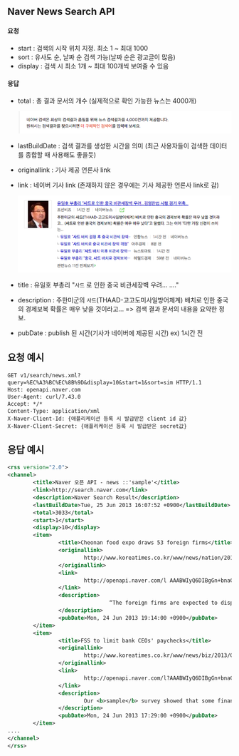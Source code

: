 ## Naver News Search API

#### 요청

- start : 검색의 시작 위치 지정. 최소 1 ~ 최대 1000
- sort : 유사도 순, 날짜 순 검색 가능(날짜 순은 광고글이 많음)
- display : 검색 시 최소 1개 ~ 최대 100개씩 보여줄 수 있음



#### 응답

- total : 총 결과 문서의 개수 (실제적으로 확인 가능한 뉴스는 4000개)

  ![maxNewsCount](images/maxNews.png)
  
  
- lastBuildDate : 검색 결과를 생성한 시간을 의미 (최근 사용자들이 검색한 데이터를 종합할 때 사용해도 좋을듯)

- originallink : 기사 제공 언론사 link

- link : 네이버 기사 link (존재하지 않은 경우에는 기사 제공한 언론사 link로 감)

  ![example](images/example.png)

- title : 유일호 부총리 "`사드` 로 인한 중국 비관세장벽 우려... ...."

- description : 주한미군의 `사드`(THAAD-고고도미사일방어체계) 배치로 인한 중국의 경제보복 확률은 매우 낮을 것이라고... => 검색 결과 문서의 내용을 요약한 정보.

- pubDate : publish 된 시간(기사가 네이버에 제공된 시간)  ex) 1시간 전



## 요청 예시

```
GET v1/search/news.xml?query=%EC%A3%BC%EC%8B%9D&display=10&start=1&sort=sim HTTP/1.1
Host: openapi.naver.com
User-Agent: curl/7.43.0
Accept: */*
Content-Type: application/xml
X-Naver-Client-Id: {애플리케이션 등록 시 발급받은 client id 값}
X-Naver-Client-Secret: {애플리케이션 등록 시 발급받은 secret값}
```



## 응답 예시

```xml
<rss version="2.0">
<channel>
        <title>Naver 오픈 API - news ::'sample'</title>
        <link>http://search.naver.com</link>
        <description>Naver Search Result</description>
        <lastBuildDate>Tue, 25 Jun 2013 16:07:52 +0900</lastBuildDate>
        <total>3033</total>
        <start>1</start>
        <display>10</display>
        <item>
                <title>Cheonan food expo draws 53 foreign firms</title>
                <originallink>
                        http://www.koreatimes.co.kr/www/news/nation/2013/06/116_138059.html
                </originallink>
                <link>
                        http://openapi.naver.com/l AAABWIyQ6DIBgGn+bnaCrU7cDBre/B8hESU0sRNbx96WQOk/meiFnSOtMoaJr/0U80LCzlALnjPtiGLE2tn49WC251AUDjuBKttaYuv3PMRzjpUwokRuKv4gEVja92dSFW5vP+AW4sCndqAAAA
                </link>
                <description>
                                “The foreign firms are expected to display their diverse food products and provide visitors with the opportunity to <b>sample</b> them, making the expo a stage to grasp the recent trend of well...
                </description>
                <pubDate>Mon, 24 Jun 2013 19:14:00 +0900</pubDate>
        </item>
        <item>
                <title>FSS to limit bank CEOs' paychecks</title>
                <originallink>
                        http://www.koreatimes.co.kr/www/news/biz/2013/06/488_138036.html
                </originallink>
                <link>
                        http://openapi.naver.com/l?AAABWIyQ6DIBgGn+bnaCrU7cDBre/B8hESU0sRNbx96WQOk/meiFnSOtMoaJr/0U80LCzlALnjPtiGLE2tn49WC251AUDjuBKttaYuv3PMRzjpUwokRuKv4gEVja92dSFW5vP+AW4sCndqAAAA
                </link>
                <description>
                        Our <b>sample</b> survey showed that some financial firms are operating questionable salary systems for executives and directors,” an FSS official said. “We’ve decided to launch a full...
                </description>
                <pubDate>Mon, 24 Jun 2013 17:29:00 +0900</pubDate>
        </item>
....
</channel>
</rss>
```

